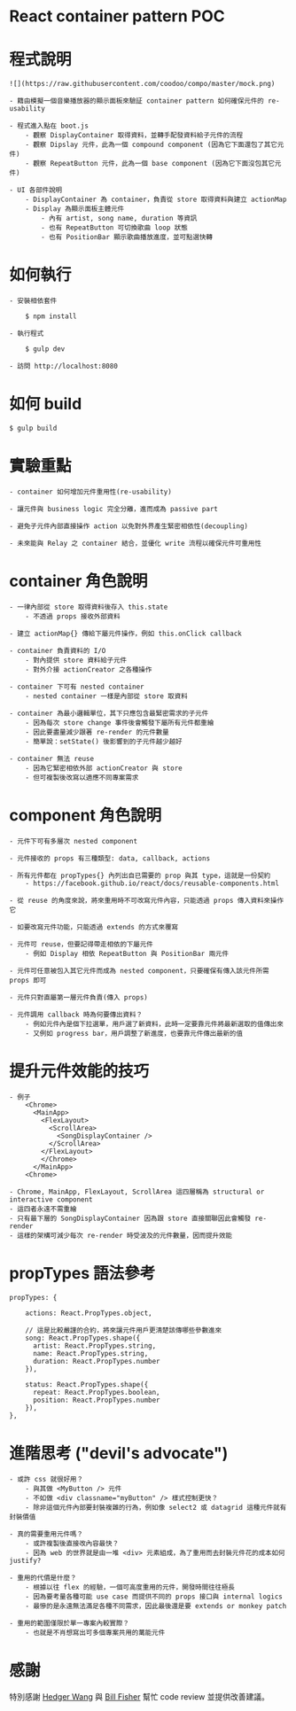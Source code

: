 
React container pattern POC
===========================

# 程式說明
	
	![](https://raw.githubusercontent.com/coodoo/compo/master/mock.png)

	- 籍由模擬一個音樂播放器的顯示面板來驗証 container pattern 如何確保元件的 re-usability

	- 程式進入點在 boot.js
		- 觀察 DisplayContainer 取得資料，並轉手配發資料給子元件的流程
		- 觀察 Dipslay 元件，此為一個 compound component (因為它下面還包了其它元件)
		- 觀察 RepeatButton 元件，此為一個 base component (因為它下面沒包其它元件)
	
	- UI 各部件說明
		- DisplayContainer 為 container，負責從 store 取得資料與建立 actionMap
		- Display 為顯示面板主體元件
			- 內有 artist, song name, duration 等資訊
			- 也有 RepeatButton 可切換歌曲 loop 狀態
			- 也有 PositionBar 顯示歌曲播放進度，並可點選快轉

# 如何執行

	- 安裝相依套件

		$ npm install

	- 執行程式
		
		$ gulp dev

	- 訪問 http://localhost:8080

# 如何 build

	$ gulp build


# 實驗重點
	
	- container 如何增加元件重用性(re-usability)

	- 讓元件與 business logic 完全分離，進而成為 passive part

	- 避免子元件內部直接操作 action 以免對外界產生緊密相依性(decoupling)

	- 未來能與 Relay 之 container 結合，並優化 write 流程以確保元件可重用性


# container 角色說明
	
	- 一律內部從 store 取得資料後存入 this.state 
		- 不透過 props 接收外部資料
	
	- 建立 actionMap{} 傳給下屬元件操作，例如 this.onClick callback

	- container 負責資料的 I/O
		- 對內提供 store 資料給子元件
		- 對外介接 actionCreator 之各種操作

	- container 下可有 nested container
		- nested container 一樣是內部從 store 取資料

	- container 為最小邏輯單位，其下只應包含最緊密需求的子元件
		- 因為每次 store change 事件後會觸發下屬所有元件都重繪
		- 因此要盡量減少跟著 re-render 的元件數量
		- 簡單說：setState() 後影響到的子元件越少越好

	- container 無法 reuse
		- 因為它緊密相依外部 actionCreator 與 store 
		- 但可複製後改寫以適應不同專案需求	

# component 角色說明

	- 元件下可有多層次 nested component
	
	- 元件接收的 props 有三種類型: data, callback, actions

	- 所有元件都在 propTypes{} 內列出自已需要的 prop 與其 type，這就是一份契約
		- https://facebook.github.io/react/docs/reusable-components.html
	
	- 從 reuse 的角度來說，將來重用時不可改寫元件內容，只能透過 props 傳入資料來操作它

	- 如要改寫元件功能，只能透過 extends 的方式來覆寫

	- 元件可 reuse，但要記得帶走相依的下屬元件
		- 例如 Display 相依 RepeatButton 與 PositionBar 兩元件

	- 元件可任意被包入其它元件而成為 nested component，只要確保有傳入該元件所需 props 即可

	- 元件只對直屬第一層元件負責(傳入 props)

	- 元件調用 callback 時為何要傳出資料？
		- 例如元件內是個下拉選單，用戶選了新資料，此時一定要靠元件將最新選取的值傳出來
		- 又例如 progress bar，用戶調整了新進度，也要靠元件傳出最新的值

# 提升元件效能的技巧

	- 例子
		<Chrome>
		  <MainApp>  
		    <FlexLayout>
		      <ScrollArea>
		        <SongDisplayContainer />
		      </ScrollArea>
		    </FlexLayout>
		    </Chrome>
		  </MainApp>
		<Chrome>	

	- Chrome, MainApp, FlexLayout, ScrollArea 這四層稱為 structural or interactive component
	- 這四者永遠不需重繪
	- 只有最下層的 SongDisplayContainer 因為跟 store 直接關聯因此會觸發 re-render
	- 這樣的架構可減少每次 re-render 時受波及的元件數量，因而提升效能

# propTypes 語法參考

	propTypes: {

		actions: React.PropTypes.object,

		// 這是比較嚴謹的合約，將來讓元件用戶更清楚該傳哪些參數進來
		song: React.PropTypes.shape({
	      artist: React.PropTypes.string,
	      name: React.PropTypes.string,
	      duration: React.PropTypes.number
	    }),

		status: React.PropTypes.shape({
	      repeat: React.PropTypes.boolean,
	      position: React.PropTypes.number
	    }),
	},

# 進階思考 ("devil's advocate")
	
	- 或許 css 就很好用？
		- 與其做 <MyButton /> 元件
		- 不如做 <div classname="myButton" /> 樣式控制更快？
		- 除非這個元件內部要封裝複雜的行為，例如像 select2 或 datagrid 這種元件就有封裝價值

	- 真的需要重用元件嗎？
		- 或許複製後直接改內容最快？
		- 因為 web 的世界就是由一堆 <div> 元素組成，為了重用而去封裝元件花的成本如何 justify?

	- 重用的代價是什麼？
		- 根據以往 flex 的經驗，一個可高度重用的元件，開發時間往往極長
		- 因為要考量各種可能 use case 而提供不同的 props 接口與 internal logics
		- 最慘的是永遠無法滿足各種不同需求，因此最後還是要 extends or monkey patch

	- 重用的範圍僅限於單一專案內較實際？
		- 也就是不肖想寫出可多個專案共用的萬能元件

# 感謝

特別感謝 [Hedger Wang](https://github.com/hedgerwang) 與 [Bill Fisher](https://twitter.com/fisherwebdev) 幫忙 code review 並提供改善建議。

	
						

